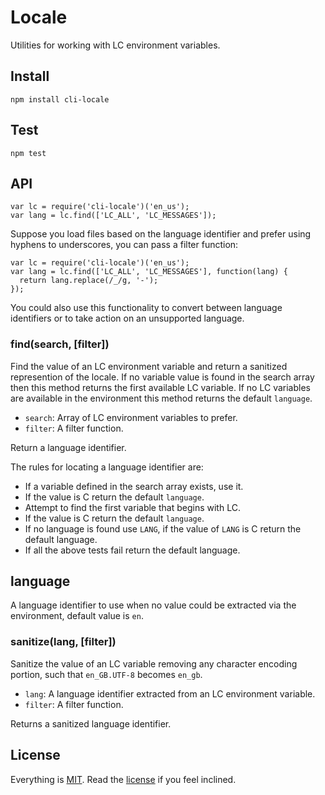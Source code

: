 # Locale

Utilities for working with LC environment variables.

## Install

```
npm install cli-locale
```

## Test

```
npm test
```

## API

```
var lc = require('cli-locale')('en_us');
var lang = lc.find(['LC_ALL', 'LC_MESSAGES']);
```

Suppose you load files based on the language identifier and prefer using hyphens to underscores, you can pass a filter function:

```
var lc = require('cli-locale')('en_us');
var lang = lc.find(['LC_ALL', 'LC_MESSAGES'], function(lang) {
  return lang.replace(/_/g, '-');
});
```

You could also use this functionality to convert between language identifiers or to take action on an unsupported language.

### find(search, [filter])

Find the value of an LC environment variable and return a sanitized represention of the locale. If no variable value is found in the search array then this method returns the first available LC variable. If no LC variables are available in the environment this method returns the default `language`.

* `search`: Array of LC environment variables to prefer.
* `filter`: A filter function.

Return a language identifier.

The rules for locating a language identifier are:

* If a variable defined in the search array exists, use it.
* If the value is C return the default `language`.
* Attempt to find the first variable that begins with LC.
* If the value is C return the default `language`.
* If no language is found use `LANG`, if the value of `LANG` is C return the
  default language.
* If all the above tests fail return the default language.

## language

A language identifier to use when no value could be extracted via the environment, default value is `en`.

### sanitize(lang, [filter])

Sanitize the value of an LC variable removing any character encoding portion, such that `en_GB.UTF-8` becomes `en_gb`.

* `lang`: A language identifier extracted from an LC environment variable.
* `filter`: A filter function.

Returns a sanitized language identifier.

## License

Everything is [MIT](http://en.wikipedia.org/wiki/MIT_License). Read the [license](/LICENSE) if you feel inclined.
